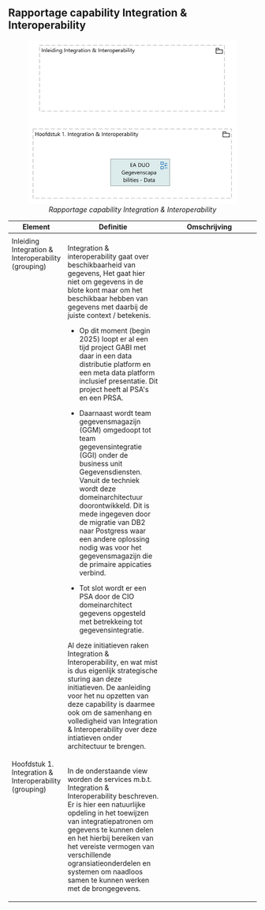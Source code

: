 ## Rapportage capability Integration & Interoperability
<figure align="center">
  <img width="480" src="2025-02-04_Rapportage_capability_Integration___Interoperability/Rapportage_capability_Integration___Interoperability.svg" alt="Rapportage capability Integration & Interoperability">
  <figcaption><i>Rapportage capability Integration & Interoperability</i></figcaption>
</figure>

<table>
  <thead>
    <tr>
      <th colspan="1" width="20%">Element</th>
      <th rowspan="2" width="40%">Definitie</th>
      <th rowspan="2" width="40%">Omschrijving</th>
    </tr>
  </thead>
  <tbody>
    <tr><td></td><td></td></tr>
    <tr valign="top")>
      <td colspan="1">Inleiding Integration & Interoperability 
(grouping)</td>
      <td><p>Integration &amp; interoperability gaat over beschikbaarheid van gegevens, Het gaat hier niet om gegevens in de blote kont maar om het beschikbaar hebben van gegevens met daarbij de juiste context / betekenis. </p>
<ul>
<li><p>Op dit moment (begin 2025) loopt er al een tijd project GABI met daar in een data distributie platform en een meta data platform inclusief presentatie. Dit project heeft al PSA's en een PRSA.</p></li>
<li><p>Daarnaast wordt team gegevensmagazijn (GGM) omgedoopt tot team gegevensintegratie (GGI) onder de business unit Gegevensdiensten. Vanuit de techniek wordt deze domeinarchitectuur doorontwikkeld. Dit is mede ingegeven door de migratie van DB2 naar Postgress waar een andere oplossing nodig was voor het gegevensmagazijn die de primaire appicaties verbind.</p></li>
<li><p>Tot slot wordt er een PSA door de CIO domeinarchitect gegevens opgesteld met betrekkeing tot gegevensintegratie.</p></li>
</ul>
<p>Al deze initiatieven raken Integration &amp; Interoperability, en wat mist is dus eigenlijk strategische sturing aan deze initiatieven. De aanleiding voor het nu opzetten van deze capability is daarmee ook om de samenhang en volledigheid van Integration &amp; Interoperability over deze intiatieven onder architectuur te brengen.</p></td>
    </tr>
    <tr valign="top")>
      <td colspan="1">Hoofdstuk 1. Integration & Interoperability 
(grouping)</td>
      <td><p>In de onderstaande view worden de services m.b.t. Integration &amp; Interoperability beschreven. Er is hier een natuurlijke opdeling in het toewijzen van integratiepatronen om gegevens te kunnen delen en het hierbij bereiken van het vereiste vermogen van verschillende ogransiatieonderdelen en systemen om  naadloos samen te kunnen werken met de brongegevens.</p></td>
    </tr>
  </tbody>
</table>


